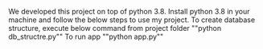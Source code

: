 We developed this project on top of python 3.8.
Install python 3.8 in your machine and follow the below steps to use my project.
To create database structure, execute below command from project folder
""python db_structre.py""
To run app
""python app.py""